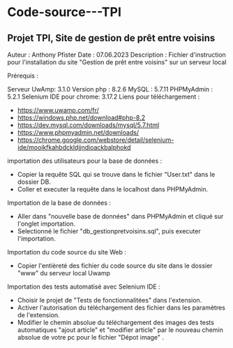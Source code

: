 # Code-source---TPI
Projet TPI, Site de gestion de prêt entre voisins 
----------------------------------------------------------------------------------------------------------------------------------------------------------------------------------------------------------------------------

Auteur : Anthony Pfister 
Date : 07.06.2023
Description : Fichier d'instruction pour l'installation du site "Gestion de prêt entre voisins" sur un serveur local

Prérequis : 

Serveur UwAmp: 3.1.0 
Version php : 8.2.6
MySQL : 5.7.11
PHPMyAdmin : 5.2.1
Selenium IDE pour chrome: 3.17.2
Liens pour téléchargement : 
- https://www.uwamp.com/fr/
- https://windows.php.net/download#php-8.2
- https://dev.mysql.com/downloads/mysql/5.7.html
- https://www.phpmyadmin.net/downloads/
- https://chrome.google.com/webstore/detail/selenium-ide/mooikfkahbdckldjjndioackbalphokd

importation des utilisateurs pour la base de données :

- Copier la requête SQL qui se trouve dans le fichier "User.txt" dans le dossier DB.
- Coller et executer la requête dans le localhost dans PHPMyAdmin.

Importation de la base de données :

- Aller dans "nouvelle base de données" dans PHPMyAdmin et cliqué sur l'onglet importation.
- Selectionné le fichier "db_gestionpretvoisins.sql", puis executer l'importation.

Importation du code source du site Web :

- Copier l'entièreté des fichier du code source du site dans le dossier "www" du serveur local Uwamp

Importation des tests automatisé avec Selenium IDE :

- Choisir le projet de "Tests de fonctionnalitées" dans l'extension.
- Activer l'autorisation du téléchargement des fichier dans les paramètres de l'extension.
- Modifier le chemin absolue du téléchargement des images des tests automatiques "ajout article" et "modifier article" par le nouveau chemin absolue de votre pc pour le fichier "Dépot image"  .

